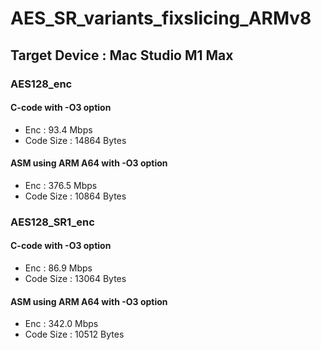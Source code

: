 # AES_SR_variants_fixslicing_ARMv8
## Target Device : Mac Studio M1 Max
### AES128_enc
#### C-code with -O3 option   
+ Enc : 93.4 Mbps 
+ Code Size : 14864 Bytes
#### ASM using ARM A64 with -O3 option   
+ Enc : 376.5 Mbps 
+ Code Size : 10864 Bytes
### AES128_SR1_enc
#### C-code with -O3 option   
+ Enc : 86.9 Mbps 
+ Code Size : 13064 Bytes
#### ASM using ARM A64 with -O3 option   
+ Enc : 342.0 Mbps 
+ Code Size : 10512 Bytes